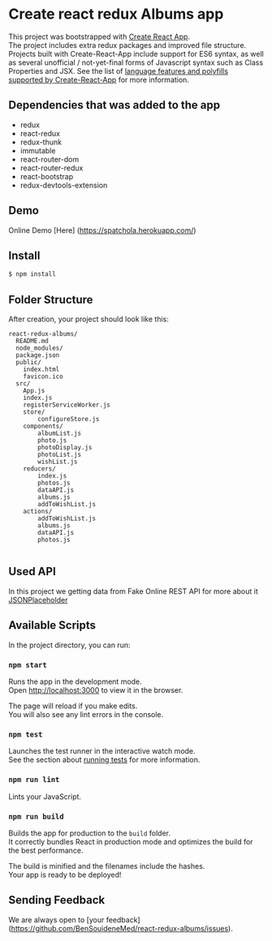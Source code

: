 # Create react redux Albums app
This project was bootstrapped with [Create React App](https://github.com/facebookincubator/create-react-app).<br>
The project includes extra redux packages and improved file structure.
Projects built with Create-React-App include support for ES6 syntax,
 as well as several unofficial / not-yet-final forms of Javascript syntax such as Class Properties and JSX.
 See the list of [language features and polyfills supported by Create-React-App](https://github.com/facebookincubator/create-react-app/blob/master/packages/react-scripts/template/README.md#supported-language-features-and-polyfills) for more information.

## Dependencies that was added to the app
- redux
- react-redux
- redux-thunk
- immutable
- react-router-dom
- react-router-redux
- react-bootstrap
- redux-devtools-extension

## Demo 
Online Demo [Here] (https://spatchola.herokuapp.com/)
## Install
```sh
$ npm install
```

## Folder Structure

After creation, your project should look like this:

```
react-redux-albums/
  README.md
  node_modules/
  package.json
  public/
    index.html
    favicon.ico
  src/
    App.js
    index.js
    registerServiceWorker.js
	store/
		configureStore.js
	components/
		albumList.js
		photo.js
		photoDisplay.js
		photoList.js
		wishList.js
	reducers/
		index.js
		photos.js
		dataAPI.js
		albums.js
		addToWishList.js
	actions/
		addToWishList.js
		albums.js
		dataAPI.js
		photos.js
		
```
## Used API

In this project we getting data from Fake Online REST API
for more about it [JSONPlaceholder](https://jsonplaceholder.typicode.com/) 

## Available Scripts

In the project directory, you can run:

### `npm start`

Runs the app in the development mode.<br>
Open [http://localhost:3000](http://localhost:3000) to view it in the browser.

The page will reload if you make edits.<br>
You will also see any lint errors in the console.

### `npm test`

Launches the test runner in the interactive watch mode.<br>
See the section about [running tests](#running-tests) for more information.

### `npm run lint`
Lints your JavaScript.

### `npm run build`

Builds the app for production to the `build` folder.<br>
It correctly bundles React in production mode and optimizes the build for the best performance.

The build is minified and the filenames include the hashes.<br>
Your app is ready to be deployed!

## Sending Feedback

We are always open to [your feedback] (https://github.com/BenSouideneMed/react-redux-albums/issues).
